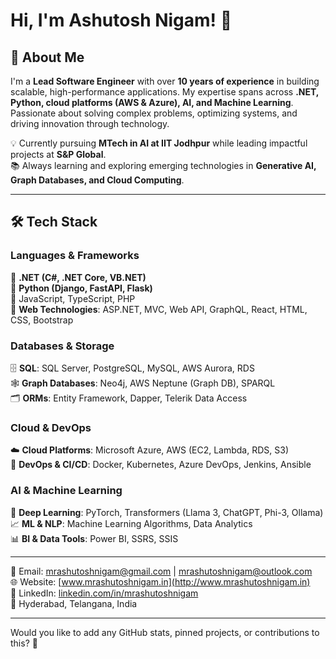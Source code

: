 # Hi, I'm Ashutosh Nigam! 👋  

## 🚀 About Me  

I'm a **Lead Software Engineer** with over **10 years of experience** in building scalable, high-performance applications. My expertise spans across **.NET, Python, cloud platforms (AWS & Azure), AI, and Machine Learning**. Passionate about solving complex problems, optimizing systems, and driving innovation through technology.  

💡 Currently pursuing **MTech in AI at IIT Jodhpur** while leading impactful projects at **S&P Global**.  
📚 Always learning and exploring emerging technologies in **Generative AI, Graph Databases, and Cloud Computing**.  

---

## 🛠️ Tech Stack  

### **Languages & Frameworks**  
🔹 **.NET (C#, .NET Core, VB.NET)**  
🔹 **Python (Django, FastAPI, Flask)**  
🔹 JavaScript, TypeScript, PHP  
🔹 **Web Technologies**: ASP.NET, MVC, Web API, GraphQL, React, HTML, CSS, Bootstrap  

### **Databases & Storage**  
🗄️ **SQL**: SQL Server, PostgreSQL, MySQL, AWS Aurora, RDS  
🕸 **Graph Databases**: Neo4j, AWS Neptune (Graph DB), SPARQL  
🗂️ **ORMs**: Entity Framework, Dapper, Telerik Data Access  

### **Cloud & DevOps**  
☁️ **Cloud Platforms**: Microsoft Azure, AWS (EC2, Lambda, RDS, S3)  
🐳 **DevOps & CI/CD**: Docker, Kubernetes, Azure DevOps, Jenkins, Ansible  

### **AI & Machine Learning**  
🤖 **Deep Learning**: PyTorch, Transformers (Llama 3, ChatGPT, Phi-3, Ollama)  
📈 **ML & NLP**: Machine Learning Algorithms, Data Analytics  
📊 **BI & Data Tools**: Power BI, SSRS, SSIS  

---
📧 Email: [mrashutoshnigam@gmail.com](mailto:mrashutoshnigam@gmail.com) | [mrashutoshnigam@outlook.com](mailto:mrashutoshnigam@outlook.com)  
🌐 Website: [www.mrashutoshnigam.in](http://www.mrashutoshnigam.in)  
💼 LinkedIn: [linkedin.com/in/mrashutoshnigam](https://www.linkedin.com/in/mrashutoshnigam/)  
📍 Hyderabad, Telangana, India  

---

Would you like to add any GitHub stats, pinned projects, or contributions to this? 🚀
